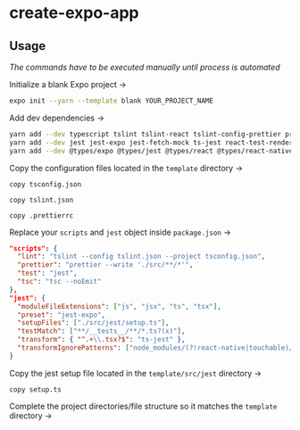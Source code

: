 # create-expo-app

## Usage

_The commands have to be executed manually until process is automated_

Initialize a blank Expo project →

```sh
expo init --yarn --template blank YOUR_PROJECT_NAME
```

Add dev dependencies →

```sh
yarn add --dev typescript tslint tslint-react tslint-config-prettier prettier
yarn add --dev jest jest-expo jest-fetch-mock ts-jest react-test-renderer react-native-testing-library
yarn add --dev @types/expo @types/jest @types/react @types/react-native
```

Copy the configuration files located in the `template` directory →

`copy tsconfig.json`

`copy tslint.json`

`copy .prettierrc`

Replace your `scripts` and `jest` object inside `package.json` →

```json
"scripts": {
  "lint": "tslint --config tslint.json --project tsconfig.json",
  "prettier": "prettier --write './src/**/*'",
  "test": "jest",
  "tsc": "tsc --noEmit"
},
"jest": {
  "moduleFileExtensions": ["js", "jsx", "ts", "tsx"],
  "preset": "jest-expo",
  "setupFiles": ["./src/jest/setup.ts"],
  "testMatch": ["**/__tests__/**/*.ts?(x)"],
  "transform": { "^.+\\.tsx?$": "ts-jest" },
  "transformIgnorePatterns": ["node_modules/(?!react-native|touchable)/"]
}
```

Copy the jest setup file located in the `template/src/jest` directory →

`copy setup.ts`

Complete the project directories/file structure so it matches the `template` directory →
